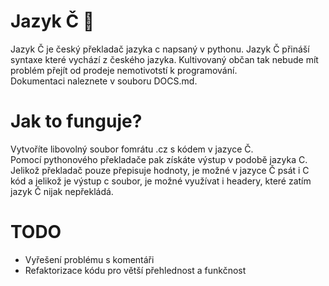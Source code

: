# Jazyk Č 🥴
Jazyk Č je český překladač jazyka c napsaný v pythonu. Jazyk Č přináší syntaxe které vychází z českého jazyka. Kultivovaný občan tak nebude mít problém přejít od prodeje nemotivotstí k programování.\
Dokumentaci naleznete v souboru DOCS.md.

# Jak to funguje?
Vytvoříte libovolný soubor fomrátu .cz s kódem v jazyce Č.\
Pomocí pythonového překladače pak získáte výstup v podobě jazyka C.\
Jelikož překladač pouze přepisuje hodnoty, je možné v jazyce Č psát i C kód a jelikož je výstup c soubor, je možné využívat i headery, které zatím jazyk Č nijak nepřekládá.

# TODO
- Vyřešení problému s komentáři
- Refaktorizace kódu pro větší přehlednost a funkčnost

